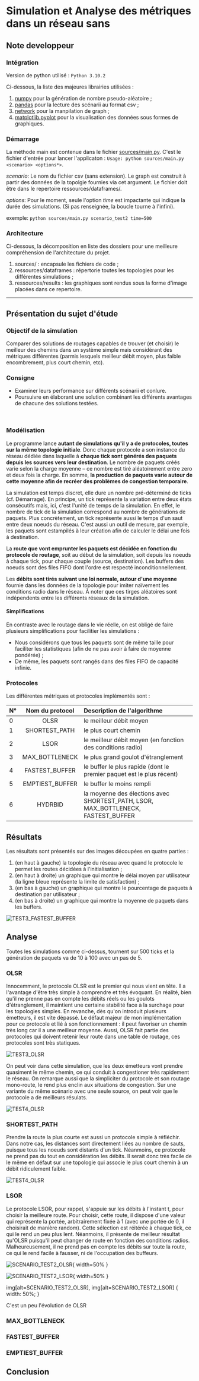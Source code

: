 # Simulation et Analyse des métriques dans un réseau sans 

## Note developpeur

### Intégration

Version de python utilisé : `Python 3.10.2`

Ci-dessous, la liste des majeures librairies utilisées :
1. [numpy](https://numpy.org/) pour la génération de nombre pseudo-aléatoire ;
2. [pandas](https://pandas.pydata.org/) pour la lecture des scénarii au format csv ;
3. [network](https://networkx.org/) pour la manpilation de graph ;
4. [matplotlib.pyplot](https://matplotlib.org/) pour la visualisation des données sous formes de graphiques.


### Démarrage

La méthode main est contenue dans le fichier [sources/main.py](./sources/main.py). C'est le fichier d'entrée pour lancer l'applicaton : `Usage: python sources/main.py <scenario> <options*>`.


*scenario*: Le nom du fichier csv (sans extension). Le graph est construit à partir des données de la topolgie fournies via cet argument. Le fichier doit être dans le repertoire ressources/dataframes/.

*options*: Pour le moment, seule l'option *time* est impactante qui indique la durée des simulations. (Si pas renseignée, la boucle tourne à l'infini).

exemple: `python sources/main.py scenario_test2 time=500`

### Architecture

Ci-dessous, la décomposition en liste des dossiers pour une meilleure compréhension de l'architecture du projet.

1. sources/ : encapsule les fichiers de code ;
2. ressources/dataframes : répertorie toutes les topologies pour les différentes simulations ;
3. ressources/results : les graphiques sont rendus sous la forme d'image placées dans ce repertoire.

-----------------

## Présentation du sujet d'étude

### Objectif de la simulation

Comparer des solutions de routages capables de trouver (et choisir) le meilleur des chemins dans un système simple mais considérant des métriques différentes (parmis lesquels meilleur débit moyen, plus faible encombrement, plus court chemin, etc).

### Consigne

- Examiner leurs performance sur différents scénarii et conlure.
- Poursuivre en élaborant une solution combinant les différents avantages de chacune des solutions testées.

<br>

### Modélisation

Le programme lance **autant de simulations qu'il y a de  protocoles, toutes sur la même topologie initiale**. Donc chaque protocole a son instance du réseau dédiée dans laquelle à **chaque tick sont générés des paquets depuis les sources vers leur destination**. Le nombre de paquets créés varie selon la charge moyenne – ce nombre est tiré aléatoirement entre zero et deux fois la charge. En somme, **la production de paquets varie autour de cette moyenne afin de recréer des problèmes de congestion temporaire**.

La simulation est temps discret, elle dure un nombre pré-déterminé de ticks (cf. Démarrage). En principe, un tick représente la variation entre deux états consécutifs mais, ici, c'est l'unité de temps de la simulation. En effet, le nombre de tick de la simulation correspond au nombre de générations de paquets. Plus concrètement, un tick représente aussi le temps d'un saut entre deux noeuds du réseau. C'est aussi un outil de mesure, par exemple, les paquets sont estampilés à leur création afin de calculer le délai une fois à destination.

La **route que vont emprunter les paquets est décidée en fonction du protocole de routage**, soit au début de la simulation, soit depuis les noeuds à chaque tick, pour chaque couple (source, destination). Les buffers des noeuds sont des files FIFO dont l'ordre est respecté inconditionnellement.

Les **débits sont tirés suivant une loi normale, autour d'une moyenne** fournie dans les données de la topologie pour imiter naïvement les conditions radio dans le réseau. À noter que ces tirges aléatoires sont indépendents entre les différents réseaux de la simulation.

#### Simplifications

En contraste avec le routage dans le vie réelle, on est obligé de faire plusieurs simplifications pour facilitier les simulations :
- Nous considérons que tous les paquets sont de même taille pour faciliter les statistiques (afin de ne pas avoir à faire de moyenne pondérée) ;
- De même, les paquets sont rangés dans des files FIFO de capacité infinie.

### Protocoles

Les différentes métriques et protocoles implémentés sont : 


| N° | Nom du protocol         | Description de l'algorithme |
| :- |:----------------------: | :-------------------------- |
| 0  | OLSR                    | le meilleur débit moyen     |
| 1  | SHORTEST_PATH           | le plus court chemin        |
| 2  | LSOR                    | le meilleur débit moyen (en fonction des conditions radio) |
| 3  | MAX_BOTTLENECK          | le plus grand goulot d'étranglement |
| 4  | FASTEST_BUFFER          | le buffer le plus rapide (dont le premier paquet est le plus récent)   |
| 5  | EMPTIEST_BUFFER         | le buffer le moins rempli   |
| 6  | HYDRBID | la moyenne des élections avec SHORTEST_PATH, LSOR, MAX_BOTTLENECK, FASTEST_BUFFER |

## Résultats

Les résultats sont présentés sur des images découpées en quatre parties :
1. (en haut à gauche) la topologie du réseau avec quand le protocole le permet les routes décidées à l'initialisation ;
2. (en haut à droite) un graphique qui montre le délai moyen par utilisateur (la ligne bleue représente la limite de satisfaction) ;
3. (en bas à gauche) un graphique qui montre le pourcentage de paquets à destination par utilisateur ;
4. (en bas à droite) un graphique qui montre la moyenne de paquets dans les buffers.

![TEST3_FASTEST_BUFFER](./ressources/results/test3_FASTEST_BUFFER.png)

## Analyse

Toutes les simulations comme ci-dessus, tournent sur 500 ticks et la génération de paquets va de 10 à 100 avec un pas de 5.

### OLSR

Innocemment, le protocole OLSR est le premier qui nous vient en tête. Il a l'avantage d'être très simple à comprendre et très évoquant. En réalité, bien qu'il ne prenne pas en compte les débits réels ou les goulots d'étranglement, il maintient une certaine stabilité face à la surchage pour les topologies simples. En revanche, dès qu'on introduit plusieurs émetteurs, il est vite dépassé. Le défaut majeur de mon implémentation pour ce protocole et lié à son fonctionnement : il peut favoriser un chemin très long car il a une meilleur moyenne. Aussi, OLSR fait partie des protocoles qui doivent retenir leur route dans une table de routage, ces protocoles sont très statiques.

![TEST3_OLSR](./ressources/results/test3_OLSR.png)

On peut voir dans cette simulation, que les deux émetteurs vont prendre quasiment le même chemin, ce qui conduit à congestioner très rapidement le réseau.
On remarque aussi que la simpliciter du protocole et son routage mono-route, le rend plus enclin aux situations de congestion.
Sur une variante du même scénario avec une seule source, on peut voir que le protocole a de meilleurs résulats.

![TEST4_OLSR](./ressources/results/test4_OLSR.png)

### SHORTEST_PATH

Prendre la route la plus courte est aussi un protocole simple à réfléchir. Dans notre cas, les distances sont directement liées au nombre de sauts, puisque tous les noeuds sont distants d'un tick. Néanmoins, ce protocole ne prend pas du tout en considération les débits. Il serait donc très facile de le même en défaut sur une topologie qui associe le plus court chemin à un débit ridiculement faible.

![TEST4_OLSR](./ressources/results/test4_SHORTEST_PATH.png)

### LSOR

Le protocole LSOR, pour rappel, s'appuie sur les débits à l'instant t, pour choisir la meilleure route. Pour choisir, cette route, il dispose d'une valeur qui représente la portée, arbitrairement fixée à 1 (avec une portée de 0, il choisirait de manière random). Cette sélection est réitérée à chaque tick, ce qui le rend un peu plus lent. Néanmoins, il présente de meilleur résultat qu'OLSR puisqu'il peut changer de route en fonction des conditions radios. Malheureusement, il ne prend pas en compte les débits sur toute la route, ce qui le rend facile à fausser, ni de l'occupation des buffeurs.


![SCENARIO_TEST2_OLSR](./ressources/results/scenario_test2_OLSR.png){ width=50% }

![SCENARIO_TEST2_LSOR](./ressources/results/scenario_test2_LSOR.png){ width=50% }

img[alt=SCENARIO_TEST2_OLSR], img[alt=SCENARIO_TEST2_LSOR] { width: 50%; }

C'est un peu l'évolution de OLSR

### MAX_BOTTLENECK
### FASTEST_BUFFER
### EMPTIEST_BUFFER

## Conclusion
